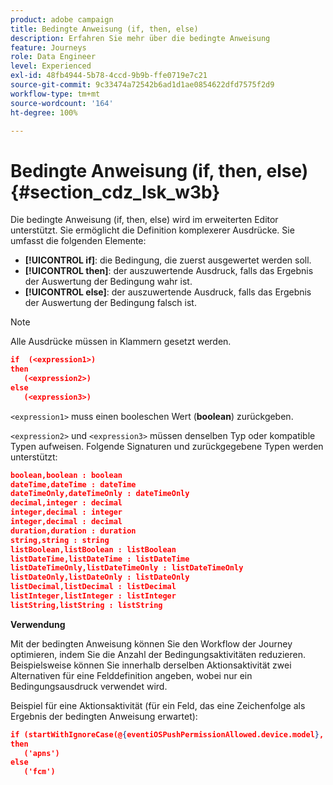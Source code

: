 ```yaml
---
product: adobe campaign
title: Bedingte Anweisung (if, then, else)
description: Erfahren Sie mehr über die bedingte Anweisung
feature: Journeys
role: Data Engineer
level: Experienced
exl-id: 48fb4944-5b78-4ccd-9b9b-ffe0719e7c21
source-git-commit: 9c33474a72542b6ad1d1ae0854622dfd7575f2d9
workflow-type: tm+mt
source-wordcount: '164'
ht-degree: 100%

---
```


# Bedingte Anweisung (if, then, else) {#section_cdz_lsk_w3b}

Die bedingte Anweisung (if, then, else) wird im erweiterten Editor unterstützt. Sie ermöglicht die Definition komplexerer Ausdrücke. Sie umfasst die folgenden Elemente:

* **[!UICONTROL if]**: die Bedingung, die zuerst ausgewertet werden soll.
* **[!UICONTROL then]**: der auszuwertende Ausdruck, falls das Ergebnis der Auswertung der Bedingung wahr ist.
* **[!UICONTROL else]**: der auszuwertende Ausdruck, falls das Ergebnis der Auswertung der Bedingung falsch ist.

>[!NOTE]
>
>Alle Ausdrücke müssen in Klammern gesetzt werden.

```json
if  (<expression1>)
then
   (<expression2>)
else
   (<expression3>)
```

`<expression1>` muss einen booleschen Wert (**boolean**) zurückgeben.

`<expression2>` und `<expression3>` müssen denselben Typ oder kompatible Typen aufweisen. Folgende Signaturen und zurückgegebene Typen werden unterstützt:

```json
boolean,boolean : boolean
dateTime,dateTime : dateTime
dateTimeOnly,dateTimeOnly : dateTimeOnly
decimal,integer : decimal
integer,decimal : integer
integer,decimal : decimal
duration,duration : duration
string,string : string
listBoolean,listBoolean : listBoolean
listDateTime,listDateTime : listDateTime
listDateTimeOnly,listDateTimeOnly : listDateTimeOnly
listDateOnly,listDateOnly : listDateOnly
listDecimal,listDecimal : listDecimal
listInteger,listInteger : listInteger
listString,listString : listString
```

**Verwendung**

Mit der bedingten Anweisung können Sie den Workflow der Journey optimieren, indem Sie die Anzahl der Bedingungsaktivitäten reduzieren. Beispielsweise können Sie innerhalb derselben Aktionsaktivität zwei Alternativen für eine Felddefinition angeben, wobei nur ein Bedingungsausdruck verwendet wird.

Beispiel für eine Aktionsaktivität (für ein Feld, das eine Zeichenfolge als Ergebnis der bedingten Anweisung erwartet):

```json
if (startWithIgnoreCase(@{eventiOSPushPermissionAllowed.device.model}, 'iPad') or startWithIgnoreCase(@{eventiOSPushPermissionAllowed.device.model}, 'iOS'))
then
   ('apns')
else
   ('fcm')
```
